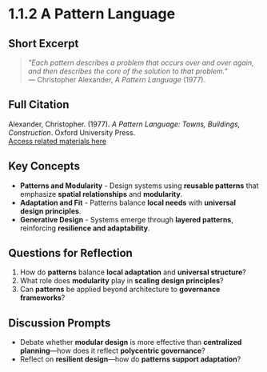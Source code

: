 # 1.1.2 A Pattern Language

## Short Excerpt
> *"Each pattern describes a problem that occurs over and over again, and then describes the core of the solution to that problem."*  
> — Christopher Alexander, *A Pattern Language* (1977).

## Full Citation
Alexander, Christopher. (1977). *A Pattern Language: Towns, Buildings, Construction*. Oxford University Press.  
[Access related materials here](https://arl.human.cornell.edu/linked%20docs/Alexander_A_Pattern_Language.pdf)  

## Key Concepts
- **Patterns and Modularity** - Design systems using **reusable patterns** that emphasize **spatial relationships** and **modularity**.  
- **Adaptation and Fit** - Patterns balance **local needs** with **universal design principles**.  
- **Generative Design** - Systems emerge through **layered patterns**, reinforcing **resilience and adaptability**.  

## Questions for Reflection
1. How do **patterns** balance **local adaptation** and **universal structure**?  
2. What role does **modularity** play in **scaling design principles**?  
3. Can **patterns** be applied beyond architecture to **governance frameworks**?  

## Discussion Prompts
- Debate whether **modular design** is more effective than **centralized planning**—how does it reflect **polycentric governance**?  
- Reflect on **resilient design**—how do **patterns support adaptation**?  
